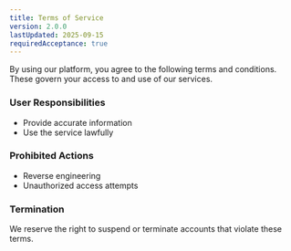 ```yaml
---
title: Terms of Service
version: 2.0.0
lastUpdated: 2025-09-15
requiredAcceptance: true
---
```


By using our platform, you agree to the following terms and conditions. These govern your access to and use of our services.

### User Responsibilities
- Provide accurate information
- Use the service lawfully

### Prohibited Actions
- Reverse engineering
- Unauthorized access attempts

### Termination
We reserve the right to suspend or terminate accounts that violate these terms.
